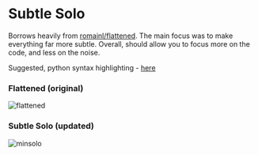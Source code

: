 Subtle Solo
===========

Borrows heavily from [romainl/flattened](https://github.com/romainl/flattened). The main focus was to make everything far more subtle. Overall, should allow you to focus more on the code, and less on the noise.

Suggested, python syntax highlighting - [here](Hyleus/vim-python-syntax)

### Flattened (original)
![flattened](https://i.imgur.com/87Q9Ubw.png)

### Subtle Solo (updated)
![minsolo](https://i.imgur.com/e98a75F.png)
